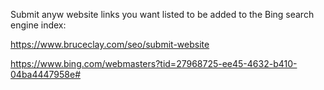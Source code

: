 
Submit anyw website links you want listed to be added to the Bing search engine index:

https://www.bruceclay.com/seo/submit-website


https://www.bing.com/webmasters?tid=27968725-ee45-4632-b410-04ba4447958e#